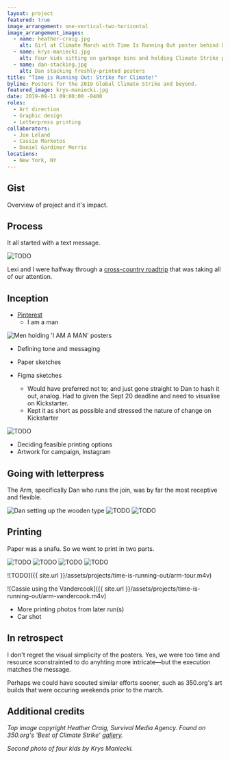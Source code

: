 ```yaml
---
layout: project
featured: true
image_arrangement: one-vertical-two-horizontal
image_arrangement_images:
  - name: heather-craig.jpg
    alt: Girl at Climate March with Time Is Running Out poster behind her
  - name: krys-maniecki.jpg
    alt: Four kids sitting on garbage bins and holding Climate Strike posters
  - name: dan-stacking.jpg
    alt: Dan stacking freshly-printed posters
title: "Time is Running Out: Strike for Climate!"
byline: Posters for the 2019 Global Climate Strike and beyond.
featured_image: krys-maniecki.jpg
date: 2019-09-11 09:00:00 -0400
roles: 
  - Art direction
  - Graphic design
  - Letterpress printing
collaborators:
  - Jon Leland
  - Cassie Marketos
  - Daniel Gardiner Morris
locations:
  - New York, NY
---
```


## Gist

Overview of project and it's impact.

## Process

It all started with a text message.

<img data-src="{{ site.url }}/assets/projects/time-is-running-out/message.png" alt="TODO">

Lexi and I were halfway through a [cross-country roadtrip](leaf-url) that was taking all of our attention.

## Inception

- [Pinterest](https://pin.it/ocszhdomrxblat)
  - I am a man

<img data-src="https://freight.cargo.site/w/607/i/b2cfbb7f1338b22301c858b5c44593b24810e3c614f41ca4f3b4626a7cd34de9/man6_o.jpg" alt="Men holding 'I AM A MAN' posters">

- Defining tone and messaging

- Paper sketches

- Figma sketches
  - Would have preferred not to; and just gone straight to Dan to hash it out, analog. Had to given the Sept 20 deadline and need to visualise on Kickstarter.
  - Kept it as short as possible and stressed the nature of change on Kickstarter

<img data-src="{{ site.url }}/assets/projects/time-is-running-out/figma-process.png" alt="TODO">

- Deciding feasible printing options
- Artwork for campaign, Instagram

## Going with letterpress

The Arm, specifically Dan who runs the join, was by far the most receptive and flexible.

<img data-src="{{ site.url }}/assets/projects/time-is-running-out/dan-setup.jpg" alt="Dan setting up the wooden type">
<img data-src="{{ site.url }}/assets/projects/time-is-running-out/hand-setup.jpg" alt="TODO">
<img data-src="{{ site.url }}/assets/projects/time-is-running-out/trio-composition.jpg" alt="TODO">

## Printing

Paper was a snafu. So we went to print in two parts.

<img data-src="{{ site.url }}/assets/projects/time-is-running-out/dan-composition.jpg" alt="TODO">
<img data-src="{{ site.url }}/assets/projects/time-is-running-out/dan-measuring.jpg" alt="TODO">
<img data-src="{{ site.url }}/assets/projects/time-is-running-out/jon-scoring.jpg" alt="TODO">
<img data-src="{{ site.url }}/assets/projects/time-is-running-out/danny-poster.jpg" alt="TODO">

![TODO]({{ site.url }}/assets/projects/time-is-running-out/arm-tour.m4v)

![Cassie using the Vandercook]({{ site.url }}/assets/projects/time-is-running-out/arm-vandercook.m4v)

- More printing photos from later run(s)
- Car shot

## In retrospect

I don't regret the visual simplicity of the posters. Yes, we were too time and resource sconstrainted to do anyhting more intricate—but the execution matches the message.

Perhaps we could have scouted similar efforts sooner, such as 350.org's art builds that were occuring weekends prior to the march.

## Additional credits

_Top image copyright Heather Craig, Survival Media Agency. Found on 350.org's 'Best of Climate Strike' [gallery](https://350org.widencollective.com/portals/iucshiv3/GlobalClimateStrikesMultimediaHub/c/0891419c-b1be-43df-a7a5-0b6699bacf59)._

_Second photo of four kids by Krys Maniecki._
